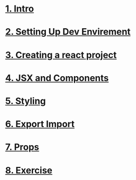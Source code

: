 
# [1. Intro](./1.intro.md)

# [2. Setting Up Dev Envirement](./2.setting-envivement.md)

# [3. Creating a react project](./3.creating-react-project.md)

# [4. JSX and Components](./4.JSX-Components.md)

# [5. Styling](./5.Styling.md)

# [6. Export Import](./6.export-import.md)

# [7. Props](./7.state.md)

# [8. Exercise](./8.execise.md)